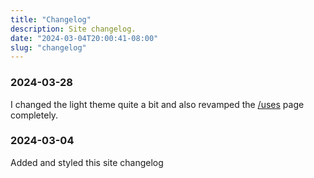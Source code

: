 ```yaml
---
title: "Changelog"
description: Site changelog.
date: "2024-03-04T20:00:41-08:00"
slug: "changelog"
---
```

### 2024-03-28

I changed the light theme quite a bit and also revamped the [/uses](/uses) page completely.

### 2024-03-04

Added and styled this site changelog
